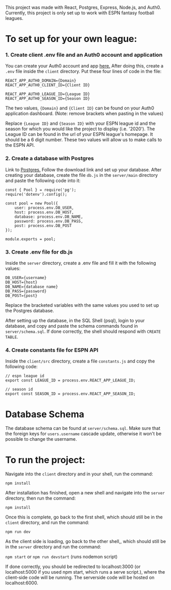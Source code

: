 This project was made with React, Postgres, Express, Node.js, and Auth0.
Currently, this project is only set up to work with ESPN fantasy football leagues.


# To set up for your own league: 


### 1. Create client .env file and an Auth0 account and application
You can create your Auth0 account and app [here.](https://auth0.com/) After doing this, create a `.env` file inside the `client` directory. Put these four lines of code in the file:

```
REACT_APP_AUTH0_DOMAIN={Domain}
REACT_APP_AUTH0_CLIENT_ID={Client ID}

REACT_APP_AUTH0_LEAGUE_ID={League ID}
REACT_APP_AUTH0_SEASON_ID={Season ID}
```

The two values, `{Domain}` and `{Client ID}` can be found on your Auth0 application dashboard. (Note: remove brackets when pasting in the values)

Replace `{League ID}` and `{Season ID}` with your ESPN league id and the season for which you would like the project to display (i.e. '2020'). The League ID can be found in the url of your ESPN league's homepage. It should be a 6 digit number. These two values will allow us to make calls to the ESPN API.


### 2. Create a database with Postgres
Link to [Postgres.](https://www.postgresql.org/) Follow the download link and set up your database. After creating your database, create the file `db.js` in the `server/main` directory and paste the following code into it:

```
const { Pool } = require('pg');
require('dotenv').config();

const pool = new Pool({
    user: process.env.DB_USER,
    host: process.env.DB_HOST,
    database: process.env.DB_NAME,
    password: process.env.DB_PASS,
    post: process.env.DB_POST
});

module.exports = pool;
```


### 3. Create .env file for db.js
Inside the `server` directory, create a .env file and fill it with the following values:

```
DB_USER={username}
DB_HOST={host}
DB_NAME={database name}
DB_PASS={password}
DB_POST={post}
```


Replace the bracketed variables with the same values you used to set up the Postgres database.

After setting up the database, in the SQL Shell (psql), login to your database, and copy and paste the schema commands found in `server/schema.sql`. If done correctly, the shell should respond with `CREATE TABLE`.


### 4. Create constants file for ESPN API
Inside the `client/src` directory, create a file `constants.js` and copy the following code: 

```
// espn league id
export const LEAGUE_ID = process.env.REACT_APP_LEAGUE_ID;

// season id
export const SEASON_ID = process.env.REACT_APP_SEASON_ID;
```


# Database Schema
The database schema can be found at `server/schema.sql`. Make sure that the foreign keys for `users.username` cascade update, otherwise it won't be possible to change the username.


# To run the project:
Navigate into the `client` directory and in your shell, run the command:

`npm install`

After installation has finished, open a new shell and navigate into the `server` directory, then run the command:

`npm install`

Once this is complete, go back to the first shell, which should still be in the `client` directory, and run the command:

`npm run dev`

As the client side is loading, go back to the other shell,, which should still be in the `server` directory and run the command:

`npm start` or `npm run devstart` (runs nodemon script)

If done correctly, you should be redirected to localhost:3000 (or localhost:5000 if you used npm start, which runs a serve script.), where the client-side code will be running. The serverside code will be hosted on localhost:6000.